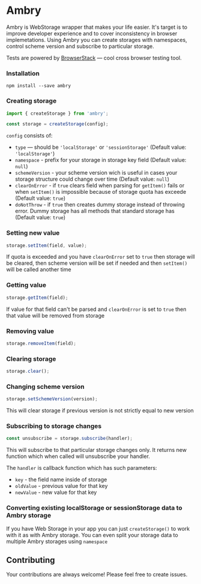 # Ambry

Ambry is WebStorage wrapper that makes your life easier. It's target is to improve developer experience and to cover inconsistency in browser implemetations.
Using Ambry you can create storages with namespaces, control scheme version and subscribe to particular storage.

Tests are powered by [BrowserStack](https://www.browserstack.com) — cool cross browser testing tool.

### Installation

```
npm install --save ambry
```

### Creating storage

```javascript
import { createStorage } from 'ambry';

const storage = createStorage(config);
```

`config` consists of:
- `type` — should be `'localStorage'` or `'sessionStorage'` (Default value: `'localStorage'`)
- `namespace` - prefix for your storage in storage key field (Default value: `null`)
- `schemeVersion` - your scheme version wich is useful in cases your storage structure could change over time (Default value: `null`)
- `clearOnError` - if `true` clears field when parsing for `getItem()` fails or when `setItem()` is impossible because of storage quota has exceede (Default value: `true`)
- `doNotThrow` - if `true` then creates dummy storage instead of throwing error. Dummy storage has all methods that standard storage has (Default value: `true`)

### Setting new value

```javascript
storage.setItem(field, value);
```

If quota is exceeded and you have `clearOnError` set to `true` then storage will be cleared, then scheme version will be set if needed and then `setItem()` will be called another time

### Getting value

```javascript
storage.getItem(field);
```

If value for that field can't be parsed and `clearOnError` is set to `true` then that value will be removed from storage

### Removing value

```javascript
storage.removeItem(field);
```

### Clearing storage

```javascript
storage.clear();
```

### Changing scheme version

```javascript
storage.setSchemeVersion(version);
```

This will clear storage if previous version is not strictly equal to new version

### Subscribing to storage changes

```javascript
const unsubscribe = storage.subscribe(handler);
```

This will subscribe to that particular storage changes only. It returns new function which when called will unsubscribe your handler.

The `handler` is callback function which has such parameters:
- `key` - the field name inside of storage
- `oldValue` - previous value for that key
- `newValue` - new value for that key

### Converting existing localStorage or sessionStorage data to Ambry storage

If you have Web Storage in your app you can just `createStorage()` to work with it as with Ambry storage. You can even split your storage data to multiple Ambry storages using `namespace`

## Contributing

Your contributions are always welcome! Please feel free to create issues.
